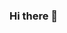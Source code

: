 ### Hi there 👋

<!--
**Bukky281/Bukky281** is a ✨ _special_ ✨ repository because its `README.md` (this file) appears on your GitHub profile.
My name is Olubukola Olaniyi
Here are some ideas to get you started:

- 🔭 I’m currently working on Javascript, HTML and CSS
- 🌱 I’m currently learning in Codenation
- 👯 I’m looking to collaborate on ...
- 🤔 I’m looking for help with ...
- 💬 Ask me about ...
- 📫 How to reach me:
- 😄 Pronouns: ...
- ⚡ Fun fact: ...
-->
